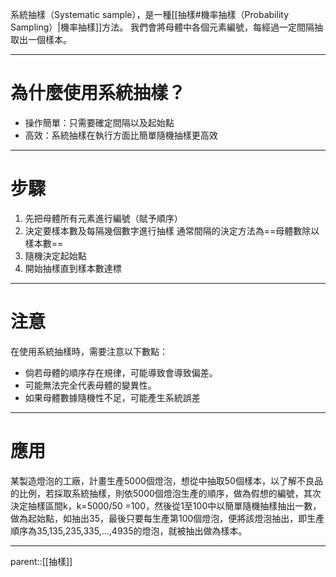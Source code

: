 系統抽樣（Systematic sample），是一種[[抽樣#機率抽樣（Probability Sampling）|機率抽樣]]方法。
我們會將母體中各個元素編號，每經過一定間隔抽取出一個樣本。
- - -
# 為什麼使用系統抽樣？
- 操作簡單：只需要確定間隔以及起始點
- 高效：系統抽樣在執行方面比簡單隨機抽樣更高效
- - -
# 步驟
1. 先把母體所有元素進行編號（賦予順序）
2. 決定要樣本數及每隔幾個數字進行抽樣
   通常間隔的決定方法為==母體數除以樣本數==
3. 隨機決定起始點
4. 開始抽樣直到樣本數達標
- - -
# 注意
在使用系統抽樣時，需要注意以下數點：
- 倘若母體的順序存在規律，可能導致會導致偏差。
- 可能無法完全代表母體的變異性。
- 如果母體數據隨機性不足，可能產生系統誤差
- - -
# 應用
某製造燈泡的工廠，計畫生產5000個燈泡，想從中抽取50個樣本，以了解不良品的比例，若採取系統抽樣，則依5000個燈泡生產的順序，做為假想的編號，其次決定抽樣區間k，k=5000/50 =100，然後從1至100中以簡單隨機抽樣抽出一數，做為起始點，如抽出35，最後只要每生產第100個燈泡，便將該燈泡抽出，即生產順序為35,135,235,335,…,4935的燈泡，就被抽出做為樣本。
- - -
parent::[[抽樣]]